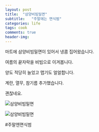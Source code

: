 ```yaml
---
layout: post
title:  "삼양비빔밀면"
subtitle:   "주말에는 면식범"
categories: life
tags: cook
comments: true
header-img: 
---
```


마트에 삼양비빔밀면이 있어서 냉콤 집어왔습니다.

여름의 끝자락을 비빔으로 이겨봅니다.

양도 적당히 늘었고 맵기도 얼얼합니다.

계란, 열무, 참기름 추가했습니다.

괜찮네요.


 ![삼양비빔밀면](https://youngsungson.github.io/assets/img/life/cook/20221002-life-cook-bibim1.jpeg)
 
 ![삼양비빔밀면](https://youngsungson.github.io/assets/img/life/cook/20221002-life-cook-bibim2.jpeg)
 
#주말엔면식범  
 
 
